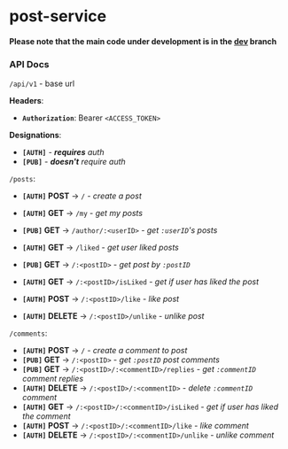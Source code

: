 # post-service

#### Please note that the main code under development is in the [dev](https://github.com/BloggingApp/post-service/tree/dev) branch

### API Docs
`/api/v1` - base url

**Headers**:
- **`Authorization`**: Bearer `<ACCESS_TOKEN>`

**Designations**:
- **`[AUTH]`** - ***requires** auth*
- **`[PUB]`** - ***doesn't** require auth*

`/posts`:
- **`[AUTH]` POST** -> `/` - *create a post*
- **`[AUTH]` GET** -> `/my` - *get my posts*
- **`[PUB]` GET** -> `/author/:<userID>` - *get `:userID`'s posts*
- **`[AUTH]` GET** -> `/liked` - *get user liked posts*

- **`[PUB]` GET** -> `/:<postID>` - *get post by `:postID`*
- **`[AUTH]` GET** -> `/:<postID>/isLiked` - *get if user has liked the post*
- **`[AUTH]` POST** -> `/:<postID>/like` - *like post*
- **`[AUTH]` DELETE** -> `/:<postID>/unlike` - *unlike post*

`/comments`:
- **`[AUTH]` POST** -> `/` - *create a comment to post*
- **`[PUB]` GET** -> `/:<postID>` - *get `:postID` post comments*
- **`[PUB]` GET** -> `/:<postID>/:<commentID>/replies` - *get `:commentID` comment replies*
- **`[AUTH]` DELETE** -> `/:<postID>/:<commentID>` - *delete `:commentID` comment*
- **`[AUTH]` GET** -> `/:<postID>/:<commentID>/isLiked` - *get if user has liked the comment*
- **`[AUTH]` POST** -> `/:<postID>/:<commentID>/like` - *like comment*
- **`[AUTH]` DELETE** -> `/:<postID>/:<commentID>/unlike` - *unlike comment*
